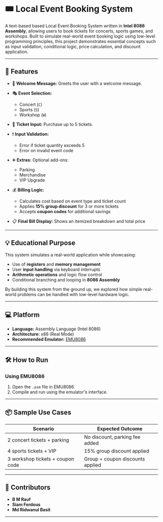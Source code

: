 # 🎟️ Local Event Booking System

A text-based based Local Event Booking System written in **Intel 8086 Assembly**, allowing users to book tickets for concerts, sports games, and workshops. Built to simulate real-world event booking logic using low-level programming principles, this project demonstrates essential concepts such as input validation, conditional logic, price calculation, and discount application.

---

## 🚀 Features

* 👋 **Welcome Message:** Greets the user with a welcome message.
* 🎭 **Event Selection:**

  * Concert (`C`)
  * Sports (`S`)
  * Workshop (`W`)
* 🔢 **Ticket Input:** Purchase up to 5 tickets.
* ❗ **Input Validation:**

  * Error if ticket quantity exceeds 5
  * Error on invalid event code
* ➕ **Extras:** Optional add-ons:

  * Parking
  * Merchandise
  * VIP Upgrade
* 💰 **Billing Logic:**

  * Calculates cost based on event type and ticket count
  * Applies **15% group discount** for 3 or more tickets
  * Accepts **coupon codes** for additional savings
* 📋 **Final Bill Display:** Shows an itemized breakdown and total price

---

## 💡 Educational Purpose

This system simulates a real-world application while showcasing:

* Use of **registers** and **memory management**
* User **input handling** via keyboard interrupts
* **Arithmetic operations** and logic flow control
* Conditional branching and looping in **8086 Assembly**

By building this system from the ground up, we explored how simple real-world problems can be handled with low-level hardware logic.

---

## 💻 Platform

* **Language:** Assembly Language (Intel 8086)
* **Architecture:** x86 (Real Mode)
* **Recommended Emulator:** [EMU8086](https://emu8086-microprocessor-emulator.en.softonic.com/)

---

## 🛠️ How to Run

### Using EMU8086

1. Open the `.asm` file in EMU8086.
2. Compile and run using the emulator's interface.

---

## 📦 Sample Use Cases

| Scenario                         | Expected Outcome                 |
| -------------------------------- | -------------------------------- |
| 2 concert tickets + parking      | No discount, parking fee added   |
| 4 sports tickets + VIP           | 15% group discount applied       |
| 3 workshop tickets + coupon code | Group + coupon discounts applied |

---

## 👥 Contributors

- **B M Rauf**
- **Siam Ferdous**
- **Md Ridwanul Basit**

---
